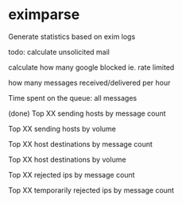 eximparse
=========

Generate statistics based on exim logs



todo:
calculate unsolicited mail

calculate how many google blocked ie. rate limited

how many messages received/delivered per hour

Time spent on the queue: all messages

(done) Top XX sending hosts by message count

Top XX sending hosts by volume

Top XX host destinations by message count

Top XX host destinations by volume

Top XX rejected ips by message count

Top XX temporarily rejected ips by message count


